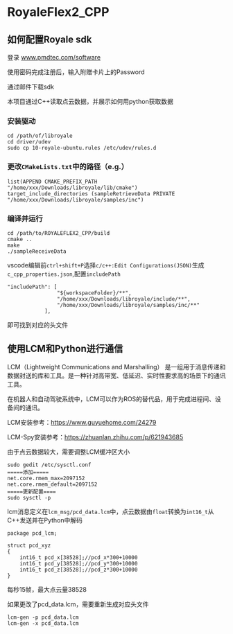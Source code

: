 # RoyaleFlex2_CPP

## 如何配置Royale sdk
登录 www.pmdtec.com/software

使用密码完成注册后，输入附赠卡片上的Password

通过邮件下载sdk

本项目通过C++读取点云数据，并展示如何用python获取数据


### 安装驱动
```
cd /path/of/libroyale
cd driver/udev
sudo cp 10-royale-ubuntu.rules /etc/udev/rules.d
```

### 更改`CMakeLists.txt`中的路径（e.g.）
```
list(APPEND CMAKE_PREFIX_PATH "/home/xxx/Downloads/libroyale/lib/cmake")
target_include_directories (sampleRetrieveData PRIVATE "/home/xxx/Downloads/libroyale/samples/inc")
```


### 编译并运行
```
cd /path/to/ROYALEFLEX2_CPP/build
cmake ..
make
./sampleReceiveData
```

vscode编辑前`ctrl+shift+P`选择`c/c++:Edit Configurations(JSON)`生成`c_cpp_properties.json`,配置`includePath`
```
"includePath": [
                "${workspaceFolder}/**",
                "/home/xxx/Downloads/libroyale/include/**",
                "/home/xxx/Downloads/libroyale/samples/inc/**"
            ],
```
即可找到对应的头文件

## 使用LCM和Python进行通信

LCM（Lightweight Communications and Marshalling） 是一组用于消息传递和数据封送的库和工具。是一种针对高带宽、低延迟、实时性要求高的场景下的通讯工具。

在机器人和自动驾驶系统中，LCM可以作为ROS的替代品，用于完成进程间、设备间的通讯。

LCM安装参考：https://www.guyuehome.com/24279

LCM-Spy安装参考：https://zhuanlan.zhihu.com/p/621943685

由于点云数据较大，需要调整LCM缓冲区大小

```
sudo gedit /etc/sysctl.conf
=====添加=====
net.core.rmem_max=2097152
net.core.rmem_default=2097152
=====更新配置====
sudo sysctl -p
```
lcm消息定义在`lcm_msg/pcd_data.lcm`中，点云数据由`float`转换为`int16_t`从C++发送并在Python中解码

```
package pcd_lcm;

struct pcd_xyz
{
    int16_t pcd_x[38528];//pcd_x*300+10000
    int16_t pcd_y[38528];//pcd_y*300+10000
    int16_t pcd_z[38528];//pcd_z*300+10000
}
```
每秒15帧，最大点云量38528

如果更改了pcd_data.lcm，需要重新生成对应头文件
```
lcm-gen -p pcd_data.lcm
lcm-gen -x pcd_data.lcm
```
